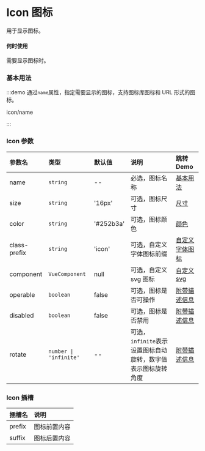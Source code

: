 # Icon 图标

用于显示图标。

#### 何时使用

需要显示图标时。

### 基本用法

:::demo 通过`name`属性，指定需要显示的图标，支持图标库图标和 URL 形式的图标。

icon/name

:::

### Icon 参数

| 参数名       | 类型                   | 默认值    | 说明                                                         | 跳转 Demo                         |
| :----------- | :--------------------- | :-------- | :----------------------------------------------------------- | :-------------------------------- |
| name         | `string`               | --        | 必选，图标名称                                               | [基本用法](#基本用法)             |
| size         | `string`               | '16px'    | 可选，图标尺寸                                               | [尺寸](#尺寸)                     |
| color        | `string`               | '#252b3a' | 可选，图标颜色                                               | [颜色](#颜色)                     |
| class-prefix | `string`               | 'icon'    | 可选，自定义字体图标前缀                                     | [自定义字体图标](#自定义字体图标) |
| component    | `VueComponent`         | null      | 可选，自定义 svg 图标                                        | [自定义 svg](#自定义svg)          |
| operable     | `boolean`              | false     | 可选，图标是否可操作                                         | [附带描述信息](#附带描述信息)     |
| disabled     | `boolean`              | false     | 可选，图标是否禁用                                           | [附带描述信息](#附带描述信息)     |
| rotate       | `number \| 'infinite'` | --        | 可选，`infinite`表示设置图标自动旋转，数字值表示图标旋转角度 | [附带描述信息](#附带描述信息)     |

### Icon 插槽

| 插槽名 | 说明         |
| :----- | :----------- |
| prefix | 图标前置内容 |
| suffix | 图标后置内容 |
